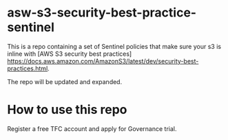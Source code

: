 # asw-s3-security-best-practice-sentinel

This is a repo containing a set of Sentinel policies that make sure your s3 is inline with [AWS S3 security best practices] https://docs.aws.amazon.com/AmazonS3/latest/dev/security-best-practices.html.

The repo will be updated and expanded.

# How to use this repo

Register a free TFC account and apply for Governance trial.








